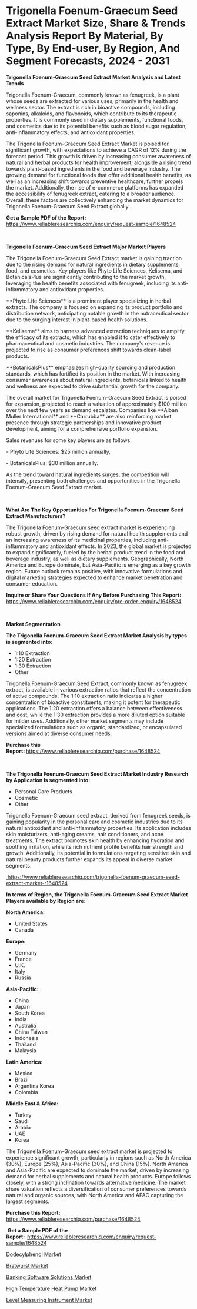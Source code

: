 <p><h1>Trigonella Foenum-Graecum Seed Extract Market Size, Share & Trends Analysis Report By Material, By Type, By End-user, By Region, And Segment Forecasts, 2024 - 2031</h1></p><p><strong>Trigonella Foenum-Graecum Seed Extract Market Analysis and Latest Trends</strong></p>
<p><p>Trigonella Foenum-Graecum, commonly known as fenugreek, is a plant whose seeds are extracted for various uses, primarily in the health and wellness sector. The extract is rich in bioactive compounds, including saponins, alkaloids, and flavonoids, which contribute to its therapeutic properties. It is commonly used in dietary supplements, functional foods, and cosmetics due to its potential benefits such as blood sugar regulation, anti-inflammatory effects, and antioxidant properties.</p><p>The Trigonella Foenum-Graecum Seed Extract Market is poised for significant growth, with expectations to achieve a CAGR of 12% during the forecast period. This growth is driven by increasing consumer awareness of natural and herbal products for health improvement, alongside a rising trend towards plant-based ingredients in the food and beverage industry. The growing demand for functional foods that offer additional health benefits, as well as an increasing shift towards preventive healthcare, further propels the market. Additionally, the rise of e-commerce platforms has expanded the accessibility of fenugreek extract, catering to a broader audience. Overall, these factors are collectively enhancing the market dynamics for Trigonella Foenum-Graecum Seed Extract globally.</p></p>
<p><strong>Get a Sample PDF of the Report:&nbsp;</strong> <a href="https://www.reliableresearchiq.com/enquiry/request-sample/1648524?utm_campaign=99&utm_medium=2&utm_source=Github&utm_content=ia&utm_term=19112024&utm_id=trigonella-foenum-graecum-seed-extract">https://www.reliableresearchiq.com/enquiry/request-sample/1648524</a></p>
<p>&nbsp;</p>
<p><strong>Trigonella Foenum-Graecum Seed Extract Major Market Players</strong></p>
<p><p>The Trigonella Foenum-Graecum Seed Extract market is gaining traction due to the rising demand for natural ingredients in dietary supplements, food, and cosmetics. Key players like Phyto Life Sciences, Kelisema, and BotanicalsPlus are significantly contributing to the market growth, leveraging the health benefits associated with fenugreek, including its anti-inflammatory and antioxidant properties.</p><p>**Phyto Life Sciences** is a prominent player specializing in herbal extracts. The company is focused on expanding its product portfolio and distribution network, anticipating notable growth in the nutraceutical sector due to the surging interest in plant-based health solutions. </p><p>**Kelisema** aims to harness advanced extraction techniques to amplify the efficacy of its extracts, which has enabled it to cater effectively to pharmaceutical and cosmetic industries. The company's revenue is projected to rise as consumer preferences shift towards clean-label products.</p><p>**BotanicalsPlus** emphasizes high-quality sourcing and production standards, which has fortified its position in the market. With increasing consumer awareness about natural ingredients, botanicals linked to health and wellness are expected to drive substantial growth for the company.</p><p>The overall market for Trigonella Foenum-Graecum Seed Extract is poised for expansion, projected to reach a valuation of approximately $100 million over the next few years as demand escalates. Companies like **Alban Muller International** and **Carrubba** are also reinforcing market presence through strategic partnerships and innovative product development, aiming for a comprehensive portfolio expansion.</p><p>Sales revenues for some key players are as follows:</p><p>- Phyto Life Sciences: $25 million annually,</p><p>- BotanicalsPlus: $30 million annually.</p><p>As the trend toward natural ingredients surges, the competition will intensify, presenting both challenges and opportunities in the Trigonella Foenum-Graecum Seed Extract market.</p></p>
<p>&nbsp;</p>
<p><strong>What Are The Key Opportunities For Trigonella Foenum-Graecum Seed Extract Manufacturers?</strong></p>
<p><p>The Trigonella Foenum-Graecum seed extract market is experiencing robust growth, driven by rising demand for natural health supplements and an increasing awareness of its medicinal properties, including anti-inflammatory and antioxidant effects. In 2023, the global market is projected to expand significantly, fueled by the herbal product trend in the food and beverage industry, as well as dietary supplements. Geographically, North America and Europe dominate, but Asia-Pacific is emerging as a key growth region. Future outlook remains positive, with innovative formulations and digital marketing strategies expected to enhance market penetration and consumer education.</p></p>
<p><strong>Inquire or Share Your Questions If Any Before Purchasing This Report:</strong> <a href="https://www.reliableresearchiq.com/enquiry/pre-order-enquiry/1648524?utm_campaign=99&utm_medium=2&utm_source=Github&utm_content=ia&utm_term=19112024&utm_id=trigonella-foenum-graecum-seed-extract">https://www.reliableresearchiq.com/enquiry/pre-order-enquiry/1648524</a></p>
<p>&nbsp;</p>
<p><strong>Market Segmentation</strong></p>
<p><strong>The Trigonella Foenum-Graecum Seed Extract Market Analysis by types is segmented into:</strong></p>
<p><ul><li>1:10 Extraction</li><li>1:20 Extraction</li><li>1:30 Extraction</li><li>Other</li></ul></p>
<p><p>Trigonella Foenum-Graecum Seed Extract, commonly known as fenugreek extract, is available in various extraction ratios that reflect the concentration of active compounds. The 1:10 extraction ratio indicates a higher concentration of bioactive constituents, making it potent for therapeutic applications. The 1:20 extraction offers a balance between effectiveness and cost, while the 1:30 extraction provides a more diluted option suitable for milder uses. Additionally, other market segments may include specialized formulations such as organic, standardized, or encapsulated versions aimed at diverse consumer needs.</p></p>
<p><strong>Purchase this Report:&nbsp;</strong><a href="https://www.reliableresearchiq.com/purchase/1648524?utm_campaign=99&utm_medium=2&utm_source=Github&utm_content=ia&utm_term=19112024&utm_id=trigonella-foenum-graecum-seed-extract">https://www.reliableresearchiq.com/purchase/1648524</a></p>
<p>&nbsp;</p>
<p><strong>The Trigonella Foenum-Graecum Seed Extract Market Industry Research by Application is segmented into:</strong></p>
<p><ul><li>Personal Care Products</li><li>Cosmetic</li><li>Other</li></ul></p>
<p><p>Trigonella Foenum-Graecum seed extract, derived from fenugreek seeds, is gaining popularity in the personal care and cosmetic industries due to its natural antioxidant and anti-inflammatory properties. Its application includes skin moisturizers, anti-aging creams, hair conditioners, and acne treatments. The extract promotes skin health by enhancing hydration and soothing irritation, while its rich nutrient profile benefits hair strength and growth. Additionally, its potential in formulations targeting sensitive skin and natural beauty products further expands its appeal in diverse market segments.</p></p>
<p><a href="https://www.reliableresearchiq.com/trigonella-foenum-graecum-seed-extract-market-r1648524?utm_campaign=99&utm_medium=2&utm_source=Github&utm_content=ia&utm_term=19112024&utm_id=trigonella-foenum-graecum-seed-extract">&nbsp;https://www.reliableresearchiq.com/trigonella-foenum-graecum-seed-extract-market-r1648524</a></p>
<p><strong>In terms of Region, the Trigonella Foenum-Graecum Seed Extract Market Players available by Region are:</strong></p>
<p>
    <p> <strong> North America: </strong>
        <ul>
            <li>United States</li>
            <li>Canada</li>
        </ul>
        </p> 
    <p> <strong> Europe: </strong>
        <ul>
            <li>Germany</li>
            <li>France</li>
            <li>U.K.</li>
            <li>Italy</li>
            <li>Russia</li>
        </ul>
        </p> 
    <p> <strong> Asia-Pacific: </strong>
        <ul>
            <li>China</li>
            <li>Japan</li>
            <li>South Korea</li>
            <li>India</li>
            <li>Australia</li>
            <li>China Taiwan</li>
            <li>Indonesia</li>
            <li>Thailand</li>
            <li>Malaysia</li>
        </ul>
        </p> 
    <p> <strong> Latin America: </strong>
        <ul>
            <li>Mexico</li>
            <li>Brazil</li>
            <li>Argentina Korea</li>
            <li>Colombia</li>
        </ul>
        </p> 
    <p> <strong> Middle East & Africa: </strong>
        <ul>
            <li>Turkey</li>
            <li>Saudi</li>
            <li>Arabia</li>
            <li>UAE</li>
            <li>Korea</li>
        </ul>
    </p>
    </p>
<p><p>The Trigonella Foenum-Graecum seed extract market is projected to experience significant growth, particularly in regions such as North America (30%), Europe (25%), Asia-Pacific (30%), and China (15%). North America and Asia-Pacific are expected to dominate the market, driven by increasing demand for herbal supplements and natural health products. Europe follows closely, with a strong inclination towards alternative medicine. The market share valuation reflects a diversification of consumer preferences towards natural and organic sources, with North America and APAC capturing the largest segments.</p></p>
<p><strong>Purchase this Report: </strong><a href="https://www.reliableresearchiq.com/purchase/1648524?utm_campaign=99&utm_medium=2&utm_source=Github&utm_content=ia&utm_term=19112024&utm_id=trigonella-foenum-graecum-seed-extract">https://www.reliableresearchiq.com/purchase/1648524</a></p>
<p>&nbsp;<strong>Get a Sample PDF of the Report:&nbsp;&nbsp;</strong><a href="https://www.reliableresearchiq.com/enquiry/request-sample/1648524?utm_campaign=99&utm_medium=2&utm_source=Github&utm_content=ia&utm_term=19112024&utm_id=trigonella-foenum-graecum-seed-extract">https://www.reliableresearchiq.com/enquiry/request-sample/1648524</a></p>
<p><strong></strong></p>
<p><p><a href="https://issuu.com/reportprime-2/docs/dodecylphenol-market-size-2030.pptx_78ba3431fcce01?utm_campaign=99&utm_medium=2&utm_source=Github&utm_content=ia&utm_term=19112024&utm_id=trigonella-foenum-graecum-seed-extract">Dodecylphenol Market</a></p><p><a href="https://www.linkedin.com/pulse/strategic-market-insights-global-bratwurst-2024-2031-nn0nf?utm_campaign=99&utm_medium=2&utm_source=Github&utm_content=ia&utm_term=19112024&utm_id=trigonella-foenum-graecum-seed-extract">Bratwurst Market</a></p><p><a href="https://issuu.com/reportprime-2/docs/banking-software-solutions-market-s_fd57b370d3a51b?utm_campaign=99&utm_medium=2&utm_source=Github&utm_content=ia&utm_term=19112024&utm_id=trigonella-foenum-graecum-seed-extract">Banking Software Solutions Market</a></p><p><a href="https://www.linkedin.com/pulse/high-temperature-heat-pump-market-outlook-complete-industry-oxvce?utm_campaign=99&utm_medium=2&utm_source=Github&utm_content=ia&utm_term=19112024&utm_id=trigonella-foenum-graecum-seed-extract">High Temperature Heat Pump Market</a></p><p><a href="https://www.linkedin.com/pulse/level-measuring-instrument-value-chain-analysis-from-raw-lxnme?utm_campaign=99&utm_medium=2&utm_source=Github&utm_content=ia&utm_term=19112024&utm_id=trigonella-foenum-graecum-seed-extract">Level Measuring Instrument Market</a></p></p>